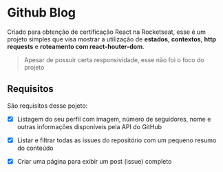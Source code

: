 # Github Blog

Criado para obtenção de certificação React na Rocketseat, esse é um projeto simples que visa mostrar a utilização de **estados**, **contextos**, **http requests** e **roteamento com react-houter-dom**.

> Apesar de possuir certa responsividade, esse não foi o foco do projeto

## Requisitos

São requisitos desse pojeto:

  - [x] Listagem do seu perfil com imagem, número de seguidores, nome e outras informações disponíveis pela API do GitHub
  - [x] Listar e filtrar todas as issues do repositório com um pequeno resumo do conteúdo
  - [x] Criar uma página para exibir um post (issue) completo
 
